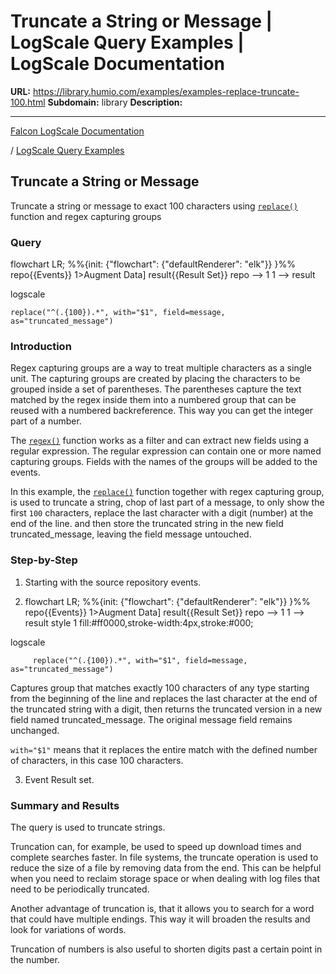 # Truncate a String or Message | LogScale Query Examples | LogScale Documentation

**URL:** https://library.humio.com/examples/examples-replace-truncate-100.html
**Subdomain:** library
**Description:** 

---

[Falcon LogScale Documentation](https://library.humio.com)

/ [LogScale Query Examples](examples.html)

## Truncate a String or Message

Truncate a string or message to exact 100 characters using [`replace()`](https://library.humio.com/data-analysis/functions-replace.html) function and regex capturing groups 

### Query

flowchart LR; %%{init: {"flowchart": {"defaultRenderer": "elk"}} }%% repo{{Events}} 1>Augment Data] result{{Result Set}} repo --> 1 1 --> result

logscale
    
    
    replace("^(.{100}).*", with="$1", field=message, as="truncated_message")

### Introduction

Regex capturing groups are a way to treat multiple characters as a single unit. The capturing groups are created by placing the characters to be grouped inside a set of parentheses. The parentheses capture the text matched by the regex inside them into a numbered group that can be reused with a numbered backreference. This way you can get the integer part of a number. 

The [`regex()`](https://library.humio.com/data-analysis/functions-regex.html) function works as a filter and can extract new fields using a regular expression. The regular expression can contain one or more named capturing groups. Fields with the names of the groups will be added to the events. 

In this example, the [`replace()`](https://library.humio.com/data-analysis/functions-replace.html) function together with regex capturing group, is used to truncate a string, chop of last part of a message, to only show the first `100` characters, replace the last character with a digit (number) at the end of the line. and then store the truncated string in the new field truncated_message, leaving the field message untouched. 

### Step-by-Step

  1. Starting with the source repository events.

  2. flowchart LR; %%{init: {"flowchart": {"defaultRenderer": "elk"}} }%% repo{{Events}} 1>Augment Data] result{{Result Set}} repo --> 1 1 --> result style 1 fill:#ff0000,stroke-width:4px,stroke:#000;

logscale
         
         replace("^(.{100}).*", with="$1", field=message, as="truncated_message")

Captures group that matches exactly 100 characters of any type starting from the beginning of the line and replaces the last character at the end of the truncated string with a digit, then returns the truncated version in a new field named truncated_message. The original message field remains unchanged. 

`with="$1"` means that it replaces the entire match with the defined number of characters, in this case 100 characters. 

  3. Event Result set.




### Summary and Results

The query is used to truncate strings. 

Truncation can, for example, be used to speed up download times and complete searches faster. In file systems, the truncate operation is used to reduce the size of a file by removing data from the end. This can be helpful when you need to reclaim storage space or when dealing with log files that need to be periodically truncated. 

Another advantage of truncation is, that it allows you to search for a word that could have multiple endings. This way it will broaden the results and look for variations of words. 

Truncation of numbers is also useful to shorten digits past a certain point in the number.
